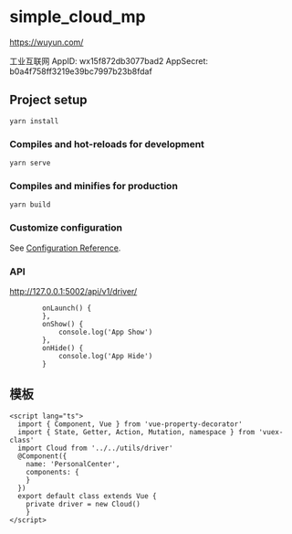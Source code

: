 # simple_cloud_mp
https://wuyun.com/

工业互联网
AppID: wx15f872db3077bad2
AppSecret: b0a4f758ff3219e39bc7997b23b8fdaf


## Project setup
```
yarn install
```

### Compiles and hot-reloads for development
```
yarn serve
```

### Compiles and minifies for production
```
yarn build
```

### Customize configuration
See [Configuration Reference](https://cli.vuejs.org/config/).


### API
http://127.0.0.1:5002/api/v1/driver/


```
        onLaunch() {
        },
        onShow() {
            console.log('App Show')
        },
        onHide() {
            console.log('App Hide')
        }
```
## 模板
```
<script lang="ts">
  import { Component, Vue } from 'vue-property-decorator'
  import { State, Getter, Action, Mutation, namespace } from 'vuex-class'
  import Cloud from '../../utils/driver'
  @Component({
    name: 'PersonalCenter',
    components: {
    }
  })
  export default class extends Vue {
    private driver = new Cloud()
    }
</script>
```
